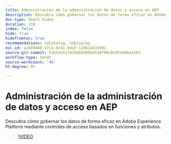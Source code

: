 ```yaml
---
title: Administración de la administración de datos y acceso en AEP
description: Descubra cómo gobernar los datos de forma eficaz en Adobe Experience Platform mediante controles de acceso basados en funciones y atributos.
doc-type: Short Video
duration: 118
index: false
hide: true
hidefromtoc: true
recommendations: noCatalog, noDisplay
exl-id: a2d894b8-17ca-4c41-bdaf-128b14e159d1
source-git-commit: 53b51e517435668d99b4516f80c0c074d06a4165
workflow-type: tm+mt
source-wordcount: '46'
ht-degree: 0%

---
```


# Administración de la administración de datos y acceso en AEP

Descubra cómo gobernar los datos de forma eficaz en Adobe Experience Platform mediante controles de acceso basados en funciones y atributos.

<!-- 62_S601_3442532_118_managing-data-governance-and-access-in-aep -->
>[!VIDEO](https://video.tv.adobe.com/v/3458316/?learn=on&enablevpops=true)
